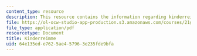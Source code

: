 ```yaml
---
content_type: resource
description: This resource contains the information regarding kinderreimme.
file: https://ol-ocw-studio-app-production.s3.amazonaws.com/courses/21g-401-german-i-fall-2008/64e135ede7625ae457963e235fde9bfa_MIT21G_401F08_kind.pdf
file_type: application/pdf
resourcetype: Document
title: Kinderreimme
uid: 64e135ed-e762-5ae4-5796-3e235fde9bfa
---
```

